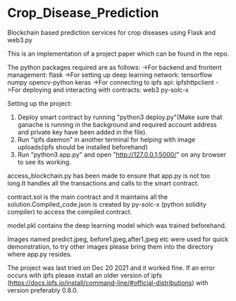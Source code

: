 # Crop_Disease_Prediction
Blockchain based prediction services for crop diseases using Flask and web3.py 

This is an implementation of a project paper which can be found in the repo.

The python packages required are as follows:
->For backend and frontent management:			flask
->For setting up deep learning network:		      	tensorflow
						      	numpy
							opencv-python
							keras
->For connecting to ipfs api:			        ipfshttpclient
->For deploying and interacting with contracts:		web3
						        py-solc-x

Setting up the project:
1) Deploy smart contract by running "python3 deploy.py"(Make sure that ganache is running in the background and required account address and private key have been added in the file).
2) Run "ipfs daemon" in another terminal for helping with image uploads(ipfs should be installed beforehand)
3) Run "python3 app.py" and open "http://127.0.0.1:5000/" on any browser to see its working.

access_blockchain.py has been made to ensure that app.py is not too long.It handles all the transactions and calls to the smart contract.

contract.sol is the main contract and it maintains all the solution.Compiled_code.json is created by py-solc-x (python solidity compiler) to access the compiled contract.

model.pkl contains the deep learning model which was trained beforehand.

Images named predict.jpeg, before1.jpeg,after1.jpeg etc were used for quick demonstration, to try other images please bring them into the directory where app.py resides.

The project was last tried on Dec 20 2021 and it worked fine. If an error occurs with ipfs please install an older version of ipfs (https://docs.ipfs.io/install/command-line/#official-distributions) with version preferably 0.8.0.
